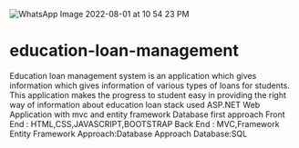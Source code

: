 ![WhatsApp Image 2022-08-01 at 10 54 23 PM](https://user-images.githubusercontent.com/78352057/182207706-959069b6-e293-4c17-8fc4-21101d45a094.jpeg)
# education-loan-management
Education loan management system is an application which gives information which gives information of various types of loans for students.
This application makes the progress to student easy in providing the right way of information about education loan
stack used
   ASP.NET Web Application with mvc and entity framework Database first approach
   Front End :  HTML,CSS,JAVASCRIPT,BOOTSTRAP
   Back End   :  MVC,Framework
   Entity Framework Approach:Database Approach
   Database:SQL
